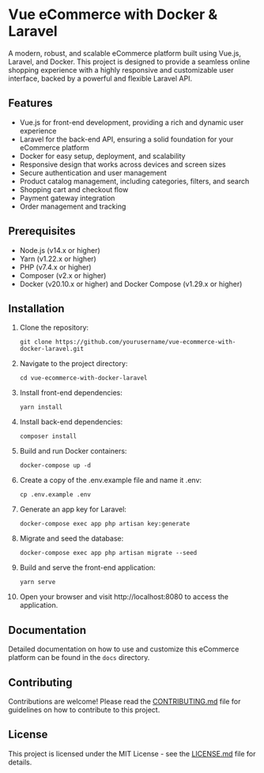 
# Vue eCommerce with Docker & Laravel

A modern, robust, and scalable eCommerce platform built using Vue.js, Laravel, and Docker. This project is designed to provide a seamless online shopping experience with a highly responsive and customizable user interface, backed by a powerful and flexible Laravel API.

## Features

- Vue.js for front-end development, providing a rich and dynamic user experience
- Laravel for the back-end API, ensuring a solid foundation for your eCommerce platform
- Docker for easy setup, deployment, and scalability
- Responsive design that works across devices and screen sizes
- Secure authentication and user management
- Product catalog management, including categories, filters, and search
- Shopping cart and checkout flow
- Payment gateway integration
- Order management and tracking

## Prerequisites

- Node.js (v14.x or higher)
- Yarn (v1.22.x or higher)
- PHP (v7.4.x or higher)
- Composer (v2.x or higher)
- Docker (v20.10.x or higher) and Docker Compose (v1.29.x or higher)

## Installation

1. Clone the repository:
   ```
   git clone https://github.com/yourusername/vue-ecommerce-with-docker-laravel.git
   ```

2. Navigate to the project directory:
   ```
   cd vue-ecommerce-with-docker-laravel
   ```

3. Install front-end dependencies:
   ```
   yarn install
   ```

4. Install back-end dependencies:
   ```
   composer install
   ```

5. Build and run Docker containers:
   ```
   docker-compose up -d
   ```

6. Create a copy of the .env.example file and name it .env:
   ```
   cp .env.example .env
   ```

7. Generate an app key for Laravel:
   ```
   docker-compose exec app php artisan key:generate
   ```

8. Migrate and seed the database:
   ```
   docker-compose exec app php artisan migrate --seed
   ```

9. Build and serve the front-end application:
   ```
   yarn serve
   ```

10. Open your browser and visit http://localhost:8080 to access the application.

## Documentation

Detailed documentation on how to use and customize this eCommerce platform can be found in the `docs` directory.

## Contributing

Contributions are welcome! Please read the [CONTRIBUTING.md](CONTRIBUTING.md) file for guidelines on how to contribute to this project.

## License

This project is licensed under the MIT License - see the [LICENSE.md](LICENSE.md) file for details.